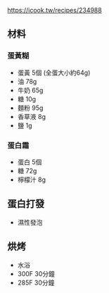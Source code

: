 https://icook.tw/recipes/234988

## 材料

### 蛋黃糊

- 蛋黃 5個 (全蛋大小約64g)
- 油 78g
- 牛奶 65g
- 糖 10g
- 麵粉 95g
- 香草液 8g
- 鹽 1g

### 蛋白霜

- 蛋白 5個
- 糖 72g
- 檸檬汁 8g

## 蛋白打發

- 濕性發泡

## 烘烤

- 水浴
- 300F 30分鐘
- 285F 30分鐘 
